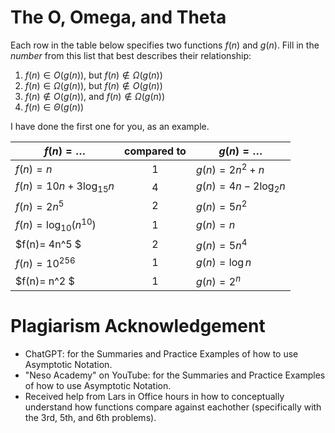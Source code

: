 # The O, Omega, and Theta

Each row in the table below specifies two functions $f(n)$ and $g(n)$.
Fill in the *number* from this list that best describes their relationship:

1. $f(n)\in O(g(n))$, but $f(n)\not \in \Omega(g(n))$
1. $f(n)\in \Omega(g(n))$, but $f(n)\not \in O(g(n))$
1. $f(n)\not\in O(g(n))$, and $f(n)\not \in \Omega(g(n))$
1. $f(n)\in \Theta (g(n))$

I have done the first one for you, as an example.

| $f(n)=\ldots$                 | compared to | $g(n)=\ldots$          |
|-------------------------------|:-----------:|------------------------|
| $f(n)=n$                      | 1           | $g(n)=2n^2 + n$        |
| $f(n)= 10n + 3\log_{15} n$    | 4           | $g(n)= 4n - 2\log_2 n$ |
| $f(n) = 2n^5$                 | 2           | $g(n) = 5n^2$          |
| $f(n)=\log_{10} \left(n^{10}\right)$ | 1    | $g(n)=n$               |
| $f(n)= 4n^5 $                 | 2           | $g(n)= 5n^4$           |
| $f(n) = 10^{256}$             | 1           | $g(n) = \log n$        |
| $f(n)= n^2 $                  | 1           | $g(n)= 2^n$            |



# Plagiarism Acknowledgement
 
- ChatGPT: for the Summaries and Practice Examples of how to use Asymptotic Notation.
- "Neso Academy" on YouTube: for the Summaries and Practice Examples of how to use Asymptotic Notation.
- Received help from Lars in Office hours in how to conceptually understand how functions compare against eachother (specifically with the 3rd, 5th, and 6th problems).